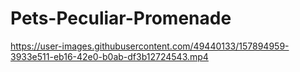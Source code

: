 # Pets-Peculiar-Promenade
 

https://user-images.githubusercontent.com/49440133/157894959-3933e511-eb16-42e0-b0ab-df3b12724543.mp4

